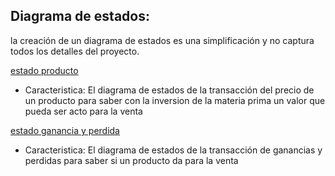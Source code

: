 ## Diagrama de estados:

la creación de un diagrama de estados es una simplificación y no captura todos los detalles del proyecto.


[estado producto](https://github.com/anyilondo/businees/blob/b183c5bd873df08c177416b45a7d67f9efff4a1e/imagenes/diagrama%20de%20estado/DiagramaEstadoProducto.png)

- Caracteristica: El diagrama de estados de la transacción del precio de un producto para saber con la inversion de la materia prima un valor que pueda ser acto para la venta

[estado ganancia y perdida](https://github.com/anyilondo/businees/blob/b183c5bd873df08c177416b45a7d67f9efff4a1e/imagenes/diagrama%20de%20estado/diagramaEstadogancias.png)

- Caracteristica: El diagrama de estados de la transacción de ganancias y perdidas para saber si un producto da para la venta 

